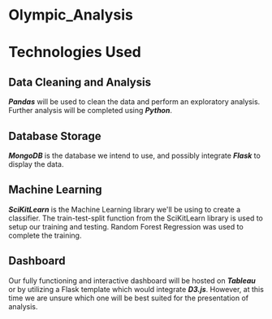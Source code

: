 # Olympic_Analysis

# Technologies Used
## Data Cleaning and Analysis
***Pandas*** will be used to clean the data and perform an exploratory analysis. Further analysis will be completed using ***Python***.

## Database Storage
***MongoDB*** is the database we intend to use, and possibly integrate ***Flask*** to display the data.

## Machine Learning
***SciKitLearn*** is the Machine Learning library we'll be using to create a classifier. The train-test-split function from the SciKitLearn library is used to setup our training and testing. Random Forest Regression was used to complete the training.

## Dashboard
Our fully functioning and interactive dashboard will be hosted on ***Tableau*** or by utilizing a Flask template which would integrate ***D3.js***. However, at this time we are unsure which one will be best suited for the presentation of analysis.
